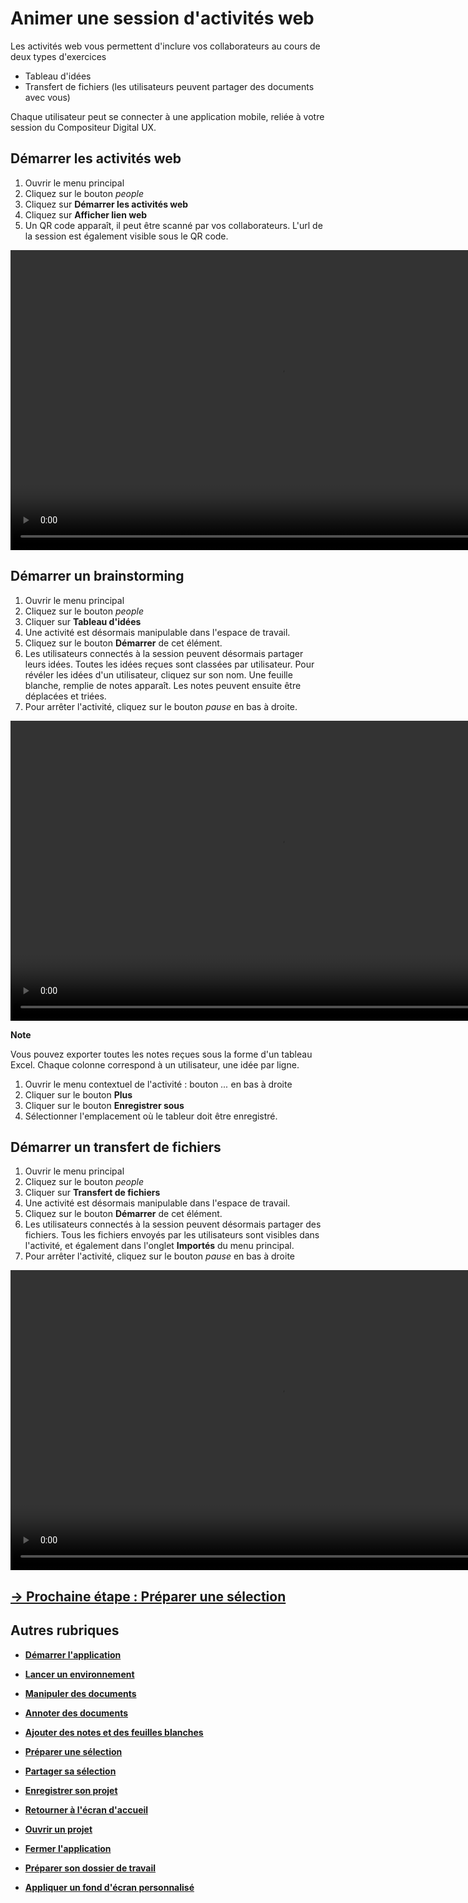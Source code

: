 # Animer une session d'activités web

Les activités web vous permettent d'inclure vos collaborateurs au cours de deux types d'exercices
- Tableau d'idées
- Transfert de fichiers (les utilisateurs peuvent partager des documents avec vous)

Chaque utilisateur peut se connecter à une application mobile, reliée à votre session du Compositeur Digital UX.

## Démarrer les activités web

1. Ouvrir le menu principal
2. Cliquez sur le bouton *people*
3. Cliquez sur **Démarrer les activités web**
4. Cliquez sur **Afficher lien web**
5. Un QR code apparaît, il peut être scanné par vos collaborateurs. L'url de la session est également visible sous le QR code.

<video controls muted loop autoplay width="864" height="480">
	<source src="./media/start-web-activities.mp4" type="video/mp4">
</video>

## Démarrer un brainstorming

1. Ouvrir le menu principal
2. Cliquez sur le bouton *people*
3. Cliquer sur **Tableau d'idées**
4. Une activité est désormais manipulable dans l'espace de travail.
5. Cliquez sur le bouton **Démarrer** de cet élément.
6. Les utilisateurs connectés à la session peuvent désormais partager leurs idées. Toutes les idées reçues sont classées par utilisateur. Pour révéler les idées d'un utilisateur, cliquez sur son nom. Une feuille blanche, remplie de notes apparaît. Les notes peuvent ensuite être déplacées et triées.
7. Pour arrêter l'activité, cliquez sur le bouton *pause* en bas à droite.

<video controls muted loop width="864" height="480">
	<source src="./media/start-note-activity.mp4" type="video/mp4">
</video>

**Note**

Vous pouvez exporter toutes les notes reçues sous la forme d'un tableau Excel. Chaque colonne correspond à un utilisateur, une idée par ligne.

1. Ouvrir le menu contextuel de l'activité : bouton *...* en bas à droite
2. Cliquer sur le bouton **Plus**
3. Cliquer sur le bouton **Enregistrer sous**
4. Sélectionner l'emplacement où le tableur doit être enregistré.

## Démarrer un transfert de fichiers

1. Ouvrir le menu principal
2. Cliquez sur le bouton *people*
3. Cliquer sur **Transfert de fichiers**
4. Une activité est désormais manipulable dans l'espace de travail.
5. Cliquez sur le bouton **Démarrer** de cet élément.
6. Les utilisateurs connectés à la session peuvent désormais partager des fichiers. Tous les fichiers envoyés par les utilisateurs sont visibles dans l'activité, et également dans l'onglet **Importés** du menu principal.
7. Pour arrêter l'activité, cliquez sur le bouton *pause* en bas à droite

<video controls muted loop width="864" height="480">
	<source src="./media/start-file-transfert.mp4" type="video/mp4">
</video>

## [&rarr; Prochaine étape : Préparer une sélection](./prepare-selection.md)

## Autres rubriques 
* [**Démarrer l'application**](./start-app.md)
* [**Lancer un environnement**](./new-universe.md)
* [**Manipuler des documents**](./manipulate-doc.md)
* [**Annoter des documents**](./annotate.md)
* [**Ajouter des notes et des feuilles blanches**](./add-notes.md)
* [**Préparer une sélection**](./prepare-selection.md)
* [**Partager sa sélection**](./share-selection.md)
* [**Enregistrer son projet**](./save-project.md)
* [**Retourner à l'écran d'accueil**](./back-home.md)
* [**Ouvrir un projet**](./open-project.md)
* [**Fermer l'application**](./close-app.md)

* [**Préparer son dossier de travail**](./prepare-content.md)
* [**Appliquer un fond d'écran personnalisé**](./change-background.md)